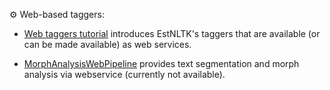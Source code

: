 ⚙️ Web-based taggers:

* [Web taggers tutorial](web_taggers.ipynb) introduces EstNLTK's taggers that are available (or can be made available) as web services.

* [MorphAnalysisWebPipeline](web_pipeline_morph_analysis.ipynb) provides text segmentation and morph analysis via webservice (currently not available).

